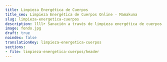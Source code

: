 ```yaml
---
title: Limpieza Energética de Cuerpos
title_seo: Limpieza Energética de Cuerpos Online - Mamakuna
slug: limpieza-energetica-cuerpos
description: llll➤ Sanación a través de limpieza energética de cuerpos ✅ por Salom (Afree).
image: fondo.jpg
draft: true
noindex: false
translationKey: limpieza-energetica-cuerpos
sections:
- file: limpieza-energetica-cuerpos/header
---
```

